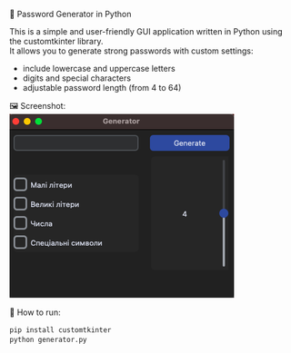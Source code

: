 🔐 Password Generator in Python

This is a simple and user-friendly GUI application written in Python using the customtkinter library.  
It allows you to generate strong passwords with custom settings:

- include lowercase and uppercase letters  
- digits and special characters  
- adjustable password length (from 4 to 64)  

🖼 Screenshot:  
![App interface](screenshot.png)

🚀 How to run:

```bash
pip install customtkinter
python generator.py
